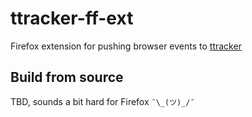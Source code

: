 # ttracker-ff-ext
Firefox extension for pushing browser events to [ttracker](https://github.com/hwang381/ttracker)

## Build from source
TBD, sounds a bit hard for Firefox `¯\_(ツ)_/¯`
